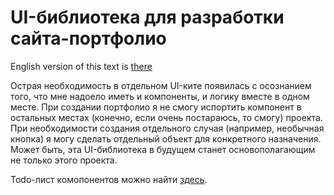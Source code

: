 # UI-библиотека для разработки сайта-портфолио

English version of this text is [there]("https://github.com/Nmgix/nmgix-components/blob/main/README_EN.md")

Острая необходимость в отдельном UI-ките появилась с осознанием того, что мне надоело иметь и компоненты, и логику вместе в одном месте.
При создании портфолио я не смогу испортить компонент в остальных местах (конечно, если очень постараюсь, то смогу) проекта. При необходимости создания отдельного случая (например, необычная кнопка) я могу сделать отдельный объект для конкретного назначения.
Может быть, эта UI-библиотека в будущем станет основополагающим не только этого проекта.

Todo-лист комопонентов можно найти [здесь]("https://github.com/Nmgix/nmgix-components/blob/main/TODO_RU.md").
